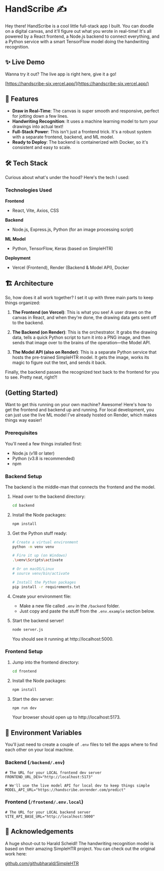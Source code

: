 # HandScribe ✍️

Hey there! HandScribe is a cool little full-stack app I built. You can doodle on a digital canvas, and it'll figure out what you wrote in real-time! It's all powered by a React frontend, a Node.js backend to connect everything, and a Python service with a smart TensorFlow model doing the handwriting recognition.

## ✨ Live Demo

Wanna try it out? The live app is right here, give it a go!

[https://handscribe-six.vercel.app/](https://handscribe-six.vercel.app/)

<!-- ======================================================================================================= -->
<!-- TODO: Create a GIF of your app and replace the URL below. -->
<!-- A GIF is the best way to quickly show recruiters what your project does. -->
<!-- A good tool for this is ScreenToGif (Windows) or Kap (macOS). -->
<!-- ======================================================================================================= -->

## 🚀 Features

- **Draw in Real-Time**: The canvas is super smooth and responsive, perfect for jotting down a few lines.
- **Handwriting Recognition**: It uses a machine learning model to turn your drawings into actual text!
- **Full-Stack Power**: This isn't just a frontend trick. It's a robust system with a separate frontend, backend, and ML model.
- **Ready to Deploy**: The backend is containerized with Docker, so it's consistent and easy to scale.

## 🛠️ Tech Stack

Curious about what's under the hood? Here's the tech I used:

### Technologies Used

**Frontend**
- React, Vite, Axios, CSS

**Backend**
- Node.js, Express.js, Python (for an image processing script)

**ML Model**
- Python, TensorFlow, Keras (based on SimpleHTR)

**Deployment**
- Vercel (Frontend), Render (Backend & Model API), Docker

## 🏗️ Architecture

So, how does it all work together? I set it up with three main parts to keep things organized:

1. **The Frontend (on Vercel)**: This is what you see! A user draws on the canvas in React, and when they're done, the drawing data gets sent off to the backend.

2. **The Backend (on Render)**: This is the orchestrator. It grabs the drawing data, tells a quick Python script to turn it into a PNG image, and then sends that image over to the brains of the operation—the Model API.

3. **The Model API (also on Render)**: This is a separate Python service that hosts the pre-trained SimpleHTR model. It gets the image, works its magic to figure out the text, and sends it back.

Finally, the backend passes the recognized text back to the frontend for you to see. Pretty neat, right?!

## (Getting Started)

Want to get this running on your own machine? Awesome! Here's how to get the frontend and backend up and running. For local development, you can just use the live ML model I've already hosted on Render, which makes things way easier!

### Prerequisites

You'll need a few things installed first:
- Node.js (v18 or later)
- Python (v3.8 is recommended)
- npm

### Backend Setup

The backend is the middle-man that connects the frontend and the model.

1. Head over to the backend directory:
   ```bash
   cd backend
   ```

2. Install the Node packages:
   ```bash
   npm install
   ```

3. Get the Python stuff ready:
   ```bash
   # Create a virtual environment
   python -m venv venv
   
   # Fire it up (on Windows)
   .\venv\Scripts\activate
   
   # Or on macOS/Linux
   # source venv/bin/activate
   
   # Install the Python packages
   pip install -r requirements.txt
   ```

4. Create your environment file:
   - Make a new file called `.env` in the `/backend` folder.
   - Just copy and paste the stuff from the `.env.example` section below.

5. Start the backend server!
   ```bash
   node server.js
   ```
   
   You should see it running at http://localhost:5000.

### Frontend Setup

1. Jump into the frontend directory:
   ```bash
   cd frontend 
   ```

2. Install the Node packages:
   ```bash
   npm install
   ```

3. Start the dev server:
   ```bash
   npm run dev
   ```
   
   Your browser should open up to http://localhost:5173.

## 🔑 Environment Variables

You'll just need to create a couple of `.env` files to tell the apps where to find each other on your local machine.

### Backend (`/backend/.env`)

```env
# The URL for your LOCAL frontend dev server
FRONTEND_URL_DEV="http://localhost:5173"

# We'll use the live model API for local dev to keep things simple
MODEL_API_URL="https://handscribe.onrender.com/predict"
```

### Frontend (`/frontend/.env.local`)

```env
# The URL for your LOCAL backend server
VITE_API_BASE_URL="http://localhost:5000"
```

## 🙏 Acknowledgements

A huge shout-out to Harald Scheidl! The handwriting recognition model is based on their amazing SimpleHTR project. You can check out the original work here:

[github.com/githubharald/SimpleHTR](https://github.com/githubharald/SimpleHTR)